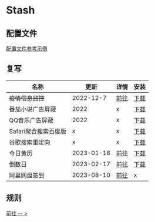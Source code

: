 # Stash

## 配置文件
[配置文件参考示例](https://raw.githubusercontent.com/zqzess/rule_for_quantumultX/master/Stash/zqzess_clash_ios.yaml)

## 复写
| 名称            | 更新         | 详情                                                                                     | 安装                                                                                                                 | 
|---------------|------------|----------------------------------------------------------------------------------------|--------------------------------------------------------------------------------------------------------------------|
| ~~疫情信息监控~~    | 2022-12-7  | [前往](https://github.com/zqzess/rule_for_quantumultX/tree/master/js/Mine/covid19)       | [下载](https://raw.githubusercontent.com/zqzess/rule_for_quantumultX/master/Stash/override/COVID19.stoverride)       |
| 番茄小说广告屏蔽      | 2022       | x                                                                                      | [下载](https://raw.githubusercontent.com/zqzess/rule_for_quantumultX/master/Stash/override/FanQieNovel.stoverride)   |
| QQ音乐广告屏蔽      | 2022       | x                                                                                      | [下载](https://raw.githubusercontent.com/zqzess/rule_for_quantumultX/master/Stash/override/QMusicAd.stoverride)      |
| Safari聚合搜索百度版 | x          | x                                                                                      | [下载](https://raw.githubusercontent.com/zqzess/rule_for_quantumultX/master/Stash/override/Qsearch.stoverride)       |
| 谷歌搜索重定向       | x          | x                                                                                      | [下载](https://raw.githubusercontent.com/zqzess/rule_for_quantumultX/master/Stash/override/GoogleRewrite.stoverride) |
| 今日黄历          | 2023-01-18 | [前往](https://github.com/zqzess/rule_for_quantumultX/tree/master/js/Mine/wnCalendar)    | [下载](https://raw.githubusercontent.com/zqzess/rule_for_quantumultX/master/Stash/override/wnCalendar.stoverride)    |
| 倒数日           | 2023-02-17 | [前往](https://github.com/zqzess/rule_for_quantumultX/tree/master/js/Mine/wnCalendar)    | [下载](https://raw.githubusercontent.com/zqzess/rule_for_quantumultX/master/Stash/override/DaysMatter.stoverride)    |
| 阿里网盘签到        | 2023-08-10 | [前往](https://github.com/zqzess/rule_for_quantumultX/tree/master/js/Mine/aDriveCheckIn) | x                                                                                                                  |

## 规则
[前往 -- >](https://github.com/zqzess/rule_for_quantumultX/tree/master/Stash/ruleList)